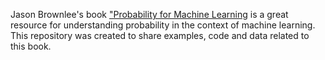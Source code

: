 
Jason Brownlee's book ["Probability for Machine Learning](https://machinelearningmastery.com/probability-for-machine-learning/) is a great resource for understanding probability in the context of machine learning. This repository was created to share examples, code and data related to this book.  

